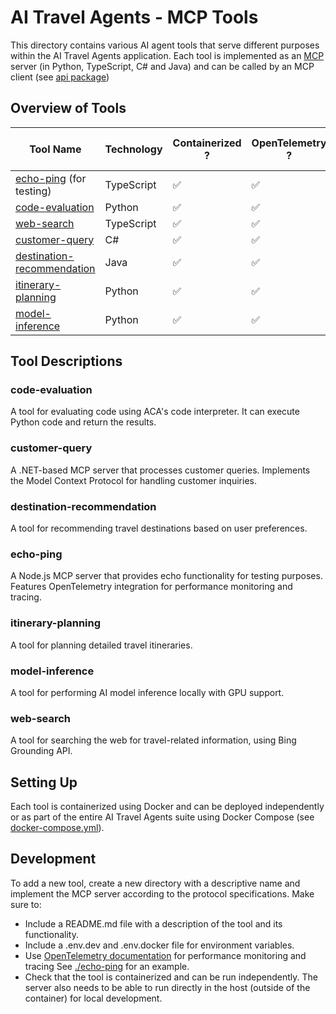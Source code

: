 # AI Travel Agents - MCP Tools

This directory contains various AI agent tools that serve different purposes within the AI Travel Agents application. Each tool is implemented as an [MCP](https://github.com/modelcontextprotocol) server (in Python, TypeScript, C# and Java) and can be called by an MCP client (see [api package](../api))

## Overview of Tools

| Tool Name                                                  | Technology | Containerized ? | OpenTelemetry ? | Code Interpreter | GPU ? | AI Foundry Access |
| ---------------------------------------------------------- | ---------- | --------------- | --------------- | ---------------- | ----- | ----------------- |
| [echo-ping](./echo-ping) (for testing)                     | TypeScript | ✅              | ✅              |                  |       |                   |
| [code-evaluation](./code-evaluation)                       | Python     | ✅              | ✅              | ✅               |       |                   |
| [web-search](./web-search)                                 | TypeScript | ✅              | ✅              |                  |       | ✅                |
| [customer-query](./customer-query)                         | C#         | ✅              | ✅              |                  |       | ✅                |
| [destination-recommendation](./destination-recommendation) | Java       | ✅              | ✅              |                  |       | ✅                |
| [itinerary-planning](./itinerary-planning)                 | Python     | ✅              | ✅              |                  |       |                   |
| [model-inference](./model-inference)                       | Python     | ✅              | ✅              |                  | ✅    |                   |

## Tool Descriptions

### code-evaluation

A tool for evaluating code using ACA's code interpreter. It can execute Python code and return the results.

### customer-query

A .NET-based MCP server that processes customer queries. Implements the Model Context Protocol for handling customer inquiries.

### destination-recommendation

A tool for recommending travel destinations based on user preferences.

### echo-ping

A Node.js MCP server that provides echo functionality for testing purposes. Features OpenTelemetry integration for performance monitoring and tracing.

### itinerary-planning

A tool for planning detailed travel itineraries.

### model-inference

A tool for performing AI model inference locally with GPU support.

### web-search

A tool for searching the web for travel-related information, using Bing Grounding API.

## Setting Up

Each tool is containerized using Docker and can be deployed independently or as part of the entire AI Travel Agents suite using Docker Compose (see [docker-compose.yml](../docker-compose.yml)).

## Development

To add a new tool, create a new directory with a descriptive name and implement the MCP server according to the protocol specifications. Make sure to:
- Include a README.md file with a description of the tool and its functionality.
- Include a .env.dev and .env.docker file for environment variables.
- Use [OpenTelemetry documentation](https://opentelemetry.io/docs/) for performance monitoring and tracing See [./echo-ping](./echo-ping) for an example. 
- Check that the tool is containerized and can be run independently. The server also needs to be able to run directly in the host (outside of the container) for local development. 
